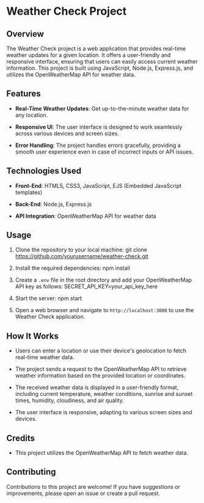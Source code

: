 # Weather Check Project

## Overview

The Weather Check project is a web application that provides real-time weather updates for a given location. It offers a user-friendly and responsive interface, ensuring that users can easily access current weather information. This project is built using JavaScript, Node.js, Express.js, and utilizes the OpenWeatherMap API for weather data.

## Features

- **Real-Time Weather Updates**: Get up-to-the-minute weather data for any location.

- **Responsive UI**: The user interface is designed to work seamlessly across various devices and screen sizes.

- **Error Handling**: The project handles errors gracefully, providing a smooth user experience even in case of incorrect inputs or API issues.

## Technologies Used

- **Front-End**: HTML5, CSS3, JavaScript, EJS (Embedded JavaScript templates)

- **Back-End**: Node.js, Express.js

- **API Integration**: OpenWeatherMap API for weather data

## Usage

1. Clone the repository to your local machine:
   git clone https://github.com/yourusername/weather-check.git

2. Install the required dependencies:
   npm install

3. Create a `.env` file in the root directory and add your OpenWeatherMap API key as follows:
   SECRET_API_KEY=your_api_key_here

4. Start the server:
   npm start

5. Open a web browser and navigate to `http://localhost:3000` to use the Weather Check application.

## How It Works

- Users can enter a location or use their device's geolocation to fetch real-time weather data.

- The project sends a request to the OpenWeatherMap API to retrieve weather information based on the provided location or coordinates.

- The received weather data is displayed in a user-friendly format, including current temperature, weather conditions, sunrise and sunset times, humidity, cloudiness, and air quality.

- The user interface is responsive, adapting to various screen sizes and devices.

## Credits

- This project utilizes the OpenWeatherMap API to fetch weather data.

## Contributing

Contributions to this project are welcome! If you have suggestions or improvements, please open an issue or create a pull request.
